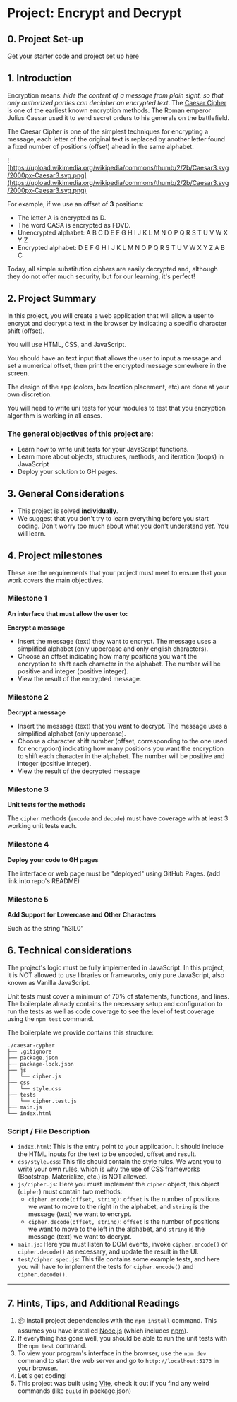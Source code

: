 # Project: Encrypt and Decrypt

## 0. Project Set-up
Get your starter code and project set up [here](https://classroom.github.com/a/d6Fdc2aJ)

## 1. Introduction

Encryption means: *hide the content of a message from plain sight, so that only authorized parties can decipher an encrypted text*. The [Caesar Cipher](https://en.wikipedia.org/wiki/Caesar_cipher) is one of the earliest known encryption methods. The Roman emperor Julius Caesar used it to send secret orders to his generals on the battlefield.

The Caesar Cipher is one of the simplest techniques for encrypting a message, each letter of the original text is replaced by another letter found a fixed number of positions (offset) ahead in the same alphabet.

![https://upload.wikimedia.org/wikipedia/commons/thumb/2/2b/Caesar3.svg/2000px-Caesar3.svg.png](https://upload.wikimedia.org/wikipedia/commons/thumb/2/2b/Caesar3.svg/2000px-Caesar3.svg.png)

For example, if we use an offset of **3** positions:

- The letter A is encrypted as D.
- The word CASA is encrypted as FDVD.
- Unencrypted alphabet: A B C D E F G H I J K L M N O P Q R S T U V W X Y Z
- Encrypted alphabet: D E F G H I J K L M N O P Q R S T U V W X Y Z A B C

Today, all simple substitution ciphers are easily decrypted and, although they do not offer much security, but for our learning, it's perfect!

## 2. Project Summary

In this project, you will create a web application that will allow a user to encrypt and decrypt a text in the browser by indicating a specific character shift (offset).

You will use HTML, CSS, and JavaScript.

You should have an text input that allows the user to input a message and set a numerical offset, then print the encrypted message somewhere in the screen.

The design of the app (colors, box location placement, etc) are done at your own discretion.

You will need to write uni tests for your modules to test that you encryption algorithm is working in all cases.

### The general objectives of this project are:

- Learn how to write unit tests for your JavaScript functions.
- Learn more about objects, structures, methods, and iteration (loops) in JavaScript
- Deploy your solution to GH pages.

## 3. General Considerations

- This project is solved **individually**.
- We suggest that you don't try to learn everything before you start coding. Don't worry too much about what you don't understand *yet.* You will learn.

## 4. Project milestones

These are the requirements that your project must meet to ensure that your work covers the main objectives.

### Milestone 1

**An interface that must allow the user to:**

**Encrypt a message**

- Insert the message (text) they want to encrypt. The message uses a simplified alphabet (only uppercase and only english characters).
- Choose an offset indicating how many positions you want the encryption to shift each character in the alphabet. The number will be positive and integer (positive integer).
- View the result of the encrypted message.

### Milestone 2

**Decrypt a message**

- Insert the message (text) that you want to decrypt. The message uses a simplified alphabet (only uppercase).
- Choose a character shift number (offset, corresponding to the one used for encryption) indicating how many positions you want the encryption to shift each character in the alphabet. The number will be positive and integer (positive integer).
- View the result of the decrypted message

### Milestone 3

**Unit tests for the methods**

The `cipher` methods (`encode` and `decode`) must have coverage with at least 3 working unit tests each.

### Milestone 4

**Deploy your code to GH pages**

The interface or web page must be "deployed" using GitHub Pages. (add link into repo's README)

### Milestone 5

**Add Support for Lowercase and Other Characters**

Such as the string “h3lL0”

## 6. Technical considerations

The project's logic must be fully implemented in JavaScript. In this project, it is NOT allowed to use libraries or frameworks, only pure JavaScript, also known as Vanilla JavaScript.

Unit tests must cover a minimum of 70% of statements, functions, and lines. The boilerplate already contains the necessary setup and configuration to run the tests as well as code coverage to see the level of test coverage using the `npm test` command.

The boilerplate we provide contains this structure:

```
./caesar-cypher
├── .gitignore
├── package.json
├── package-lock.json
├── js
│   └── cipher.js
├── css
│   └── style.css
├── tests
│   └── cipher.test.js
├── main.js
└── index.html
```

### Script / File Description

- `index.html`: This is the entry point to your application. It should include the HTML inputs for the text to be encoded, offset and result.
- `css/style.css`: This file should contain the style rules. We want you to write your own rules, which is why the use of CSS frameworks (Bootstrap, Materialize, etc.) is NOT allowed.
- `js/cipher.js`: Here you must implement the `cipher` object, this object (`cipher`) must contain two methods:
  - `cipher.encode(offset, string)`: `offset` is the number of positions we want to move to the right in the alphabet, and `string` is the message (text) we want to encrypt.
  - `cipher.decode(offset, string)`: `offset` is the number of positions we want to move to the left in the alphabet, and `string` is the message (text) we want to decrypt.
- `main.js`: Here you must listen to DOM events, invoke `cipher.encode()` or `cipher.decode()` as necessary, and update the result in the UI.
- `test/cipher.spec.js`: This file contains some example tests, and here you will have to implement the tests for `cipher.encode()` and `cipher.decode()`.

---

## 7. Hints, Tips, and Additional Readings

1. 📦 Install project dependencies with the `npm install` command. This assumes you have installed [Node.js](https://nodejs.org/) (which includes [npm](https://docs.npmjs.com/)).
2. If everything has gone well, you should be able to run the unit tests with the `npm test` command.
3. To view your program's interface in the browser, use the `npm dev` command to start the web server and go to `http://localhost:5173` in your browser.
4. Let's get coding!
5. This project was built using [Vite](https://vitejs.dev/), check it out if you find any weird commands (like `build` in package.json)
